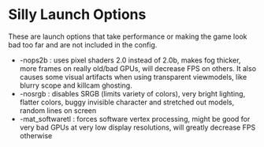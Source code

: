 # Silly Launch Options
These are launch options that take performance or making the game look bad too far and are not included in the config.

* -nops2b : uses pixel shaders 2.0 instead of 2.0b, makes fog thicker, more frames on really old/bad GPUs, will decrease FPS on others. It also causes some visual artifacts when using transparent viewmodels, like blurry scope and killcam ghosting.
* -nosrgb : disables SRGB (limits variety of colors), very bright lighting, flatter colors, buggy invisible character and stretched out models, random lines on screen
* -mat_softwaretl : forces software vertex processing, might be good for very bad GPUs at very low display resolutions, will greatly decrease FPS otherwise
